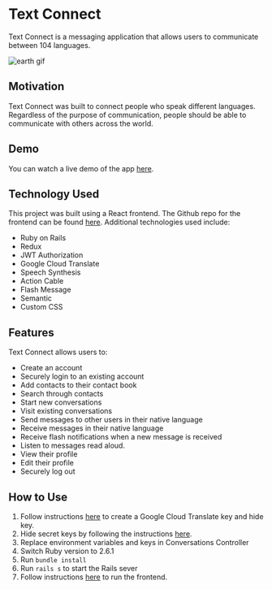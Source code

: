 # Text Connect

Text Connect is a messaging application that allows users to communicate between 104 languages.

![earth gif](https://media.giphy.com/media/l1KVcrdl7rJpFnY2s/giphy.gif)

## Motivation

Text Connect was built to connect people who speak different languages. Regardless of the purpose of communication, people should be able to communicate with others across the world.

## Demo
You can watch a live demo of the app [here](https://www.youtube.com/watch?v=GezKCrnQ5iE).

## Technology Used
This project was built using a React frontend. The Github repo for the frontend can be found [here](https://github.com/danasevcik/textconnect-frontend). Additional technologies used include:
* Ruby on Rails
* Redux
* JWT Authorization
* Google Cloud Translate
* Speech Synthesis
* Action Cable
* Flash Message
* Semantic
* Custom CSS

## Features
Text Connect allows users to:
* Create an account
* Securely login to an existing account
* Add contacts to their contact book
* Search through contacts
* Start new conversations
* Visit existing conversations
* Send messages to other users in their native language
* Receive messages in their native language
* Receive flash notifications when a new message is received
* Listen to messages read aloud.
* View their profile  
* Edit their profile
* Securely log out

## How to Use
1. Follow instructions [here](https://cloud.google.com/translate/docs/quickstarts) to create a Google Cloud Translate key and hide key.
2. Hide secret keys by following the instructions [here](https://github.com/bkeepers/dotenv).
3. Replace environment variables and keys in Conversations Controller
4. Switch Ruby version to 2.6.1
5. Run ```bundle install```
6. Run ```rails s``` to start the Rails sever
7. Follow instructions [here](https://github.com/danasevcik/textconnect-frontend) to run the frontend.
